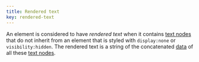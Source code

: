 ```yaml
---
title: Rendered text
key: rendered-text
---
```


An element is considered to have _rendered text_ when it contains [text nodes](https://dom.spec.whatwg.org/#text) that do not inherit from an element that is styled with `display:none` or `visibility:hidden`. The rendered text is a string of the concatenated [data](https://dom.spec.whatwg.org/#concept-cd-data) of all these [text nodes](https://dom.spec.whatwg.org/#text).
